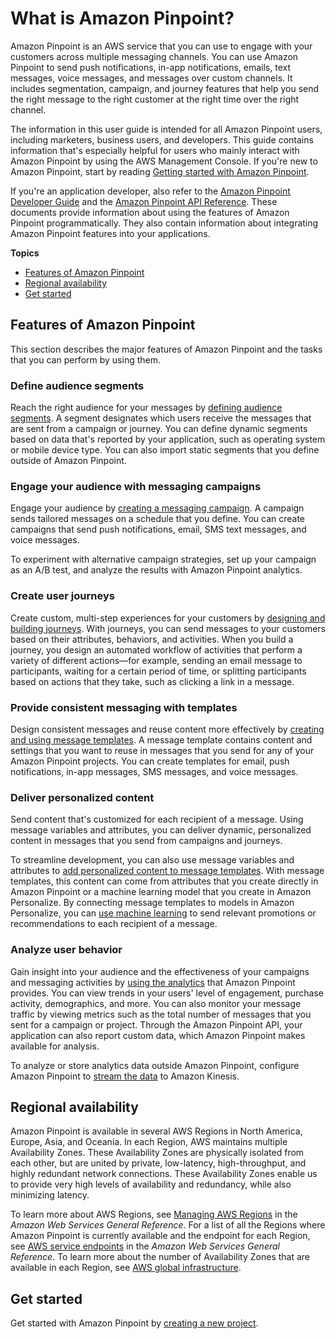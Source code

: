 # What is Amazon Pinpoint?<a name="welcome"></a>

Amazon Pinpoint is an AWS service that you can use to engage with your customers across multiple messaging channels\. You can use Amazon Pinpoint to send push notifications, in\-app notifications, emails, text messages, voice messages, and messages over custom channels\. It includes segmentation, campaign, and journey features that help you send the right message to the right customer at the right time over the right channel\.

The information in this user guide is intended for all Amazon Pinpoint users, including marketers, business users, and developers\. This guide contains information that's especially helpful for users who mainly interact with Amazon Pinpoint by using the AWS Management Console\. If you're new to Amazon Pinpoint, start by reading [Getting started with Amazon Pinpoint](gettingstarted.md)\.

If you're an application developer, also refer to the [Amazon Pinpoint Developer Guide](https://docs.aws.amazon.com/pinpoint/latest/developerguide/) and the [Amazon Pinpoint API Reference](https://docs.aws.amazon.com/pinpoint/latest/apireference/)\. These documents provide information about using the features of Amazon Pinpoint programmatically\. They also contain information about integrating Amazon Pinpoint features into your applications\.

**Topics**
+ [Features of Amazon Pinpoint](#welcome-features)
+ [Regional availability](#welcome-regions)
+ [Get started](#welcome-getstarted)

## Features of Amazon Pinpoint<a name="welcome-features"></a>

This section describes the major features of Amazon Pinpoint and the tasks that you can perform by using them\.

### Define audience segments<a name="welcome-segments"></a>

Reach the right audience for your messages by [defining audience segments](segments.md)\. A segment designates which users receive the messages that are sent from a campaign or journey\. You can define dynamic segments based on data that's reported by your application, such as operating system or mobile device type\. You can also import static segments that you define outside of Amazon Pinpoint\.

### Engage your audience with messaging campaigns<a name="welcome-campaigns"></a>

Engage your audience by [creating a messaging campaign](campaigns.md)\. A campaign sends tailored messages on a schedule that you define\. You can create campaigns that send push notifications, email, SMS text messages, and voice messages\.

To experiment with alternative campaign strategies, set up your campaign as an A/B test, and analyze the results with Amazon Pinpoint analytics\.

### Create user journeys<a name="welcome-journeys"></a>

Create custom, multi\-step experiences for your customers by [designing and building journeys](journeys.md)\. With journeys, you can send messages to your customers based on their attributes, behaviors, and activities\. When you build a journey, you design an automated workflow of activities that perform a variety of different actions—for example, sending an email message to participants, waiting for a certain period of time, or splitting participants based on actions that they take, such as clicking a link in a message\.

### Provide consistent messaging with templates<a name="welcome-templates"></a>

Design consistent messages and reuse content more effectively by [creating and using message templates](messages-templates.md)\. A message template contains content and settings that you want to reuse in messages that you send for any of your Amazon Pinpoint projects\. You can create templates for email, push notifications, in\-app messages, SMS messages, and voice messages\.

### Deliver personalized content<a name="welcome-ml-models-rm"></a>

Send content that's customized for each recipient of a message\. Using message variables and attributes, you can deliver dynamic, personalized content in messages that you send from campaigns and journeys\.

To streamline development, you can also use message variables and attributes to [add personalized content to message templates](message-templates-personalizing.md)\. With message templates, this content can come from attributes that you create directly in Amazon Pinpoint or a machine learning model that you create in Amazon Personalize\. By connecting message templates to models in Amazon Personalize, you can [use machine learning](ml-models.md) to send relevant promotions or recommendations to each recipient of a message\.

### Analyze user behavior<a name="welcome-analyze"></a>

Gain insight into your audience and the effectiveness of your campaigns and messaging activities by [using the analytics](analytics.md) that Amazon Pinpoint provides\. You can view trends in your users' level of engagement, purchase activity, demographics, and more\. You can also monitor your message traffic by viewing metrics such as the total number of messages that you sent for a campaign or project\. Through the Amazon Pinpoint API, your application can also report custom data, which Amazon Pinpoint makes available for analysis\.

To analyze or store analytics data outside Amazon Pinpoint, configure Amazon Pinpoint to [stream the data](analytics-streaming.md) to Amazon Kinesis\.

## Regional availability<a name="welcome-regions"></a>

Amazon Pinpoint is available in several AWS Regions in North America, Europe, Asia, and Oceania\. In each Region, AWS maintains multiple Availability Zones\. These Availability Zones are physically isolated from each other, but are united by private, low\-latency, high\-throughput, and highly redundant network connections\. These Availability Zones enable us to provide very high levels of availability and redundancy, while also minimizing latency\.

To learn more about AWS Regions, see [Managing AWS Regions](https://docs.aws.amazon.com/general/latest/gr/rande-manage.html) in the *Amazon Web Services General Reference*\. For a list of all the Regions where Amazon Pinpoint is currently available and the endpoint for each Region, see [AWS service endpoints](https://docs.aws.amazon.com/general/latest/gr/rande.html#pinpoint_region) in the *Amazon Web Services General Reference*\. To learn more about the number of Availability Zones that are available in each Region, see [AWS global infrastructure](https://aws.amazon.com/about-aws/global-infrastructure/)\.

## Get started<a name="welcome-getstarted"></a>

Get started with Amazon Pinpoint by [creating a new project](gettingstarted.md)\. 